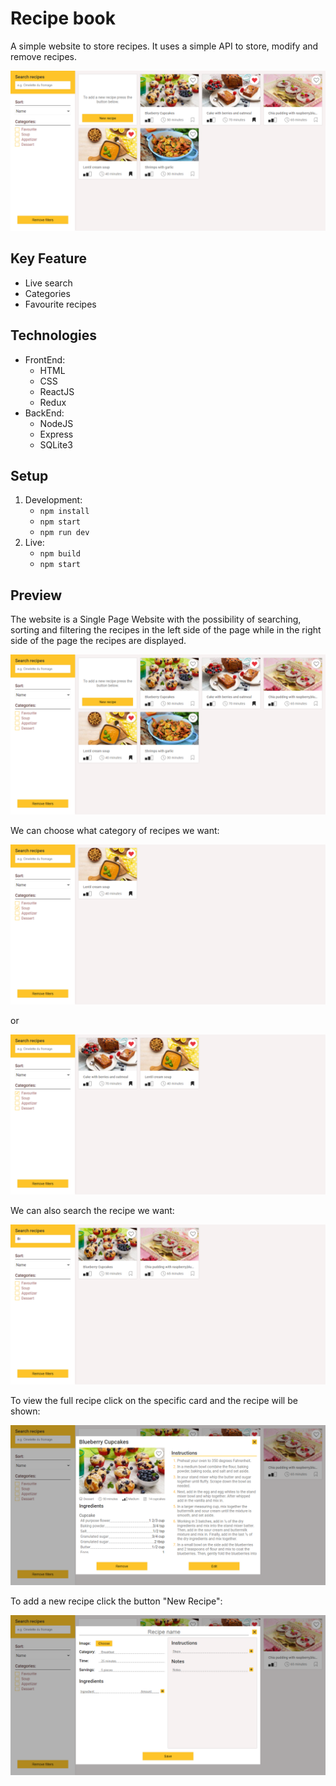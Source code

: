 # Recipe book
A simple website to store recipes. It uses a simple API to store, modify and remove recipes.

![Website Preview](/screenshots/recipe_book_list.png)

## Key Feature
- Live search
- Categories
- Favourite recipes

## Technologies
- FrontEnd: 
  - HTML
  - CSS
  - ReactJS
  - Redux
- BackEnd:
  - NodeJS
  - Express
  - SQLite3

## Setup
1. Development:
   * `npm install`
   * `npm start`
   * `npm run dev`
2. Live:
   * `npm build`
   * `npm start`
 

## Preview
The website is a Single Page Website with the possibility of searching, sorting and filtering the recipes in the left side of the page while in the right side of the page the recipes are displayed.

![Website Welcome Screen](/screenshots/recipe_book_list.png)

We can choose what category of recipes we want:

![Website Category](/screenshots/recipe_book_category.png)

or

![Website favourite](/screenshots/recipe_book_favourite.png)

We can also search the recipe we want:

![Website search](/screenshots/recipe_book_search.png)

To view the full recipe click on the specific card and the recipe will be shown:

![Website recipe](/screenshots/recipe_book_recipe.png)

To add a new recipe click the button "New Recipe":

![Website add recipe](/screenshots/recipe_book_add.png)
